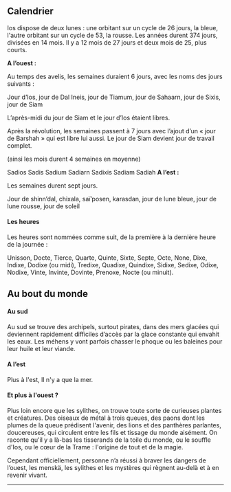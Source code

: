 
## Calendrier

Ios dispose de deux lunes : une orbitant sur un cycle de 26 jours, la bleue, l'autre orbitant sur un cycle de 53, la rousse. Les années durent 374 jours, divisées en 14 mois. Il y a 12 mois de 27 jours et deux mois de 25, plus courts.

**A l’ouest :**

Au temps des avelis, les semaines duraient 6 jours, avec les noms des jours suivants :

Jour d’Ios, jour de Dal Ineis, jour de Tiamum, jour de Sahaarn, jour de Sixis, jour de Siam

L’après-midi du jour de Siam et le jour d’Ios étaient libres.

Après la révolution, les semaines passent à 7 jours avec l’ajout d’un « jour de Barshah » qui est libre lui aussi. Le jour de Siam devient jour de travail complet.

(ainsi les mois durent 4 semaines en moyenne)

Sadios Sadis Sadium Sadiarn Sadixis Sadiam Sadiah
**A l’est :**

Les semaines durent sept jours.

Jour de shinn’dal, chixala, saï’posen, karasdan, jour de lune bleue, jour de lune rousse, jour de soleil

#### Les heures

Les heures sont nommées comme suit, de la première à la dernière heure de la journée :

Unisson, Docte, Tierce, Quarte, Quinte, Sixte, Septe, Octe, None, Dixe, Indixe, Dodixe (ou midi), Tredixe, Quadixe, Quindixe, Sidixe, Sedixe, Odixe, Nodixe, Vinte, Invinte, Dovinte, Prenoxe, Nocte (ou minuit).

## Au bout du monde

#### Au sud

Au sud se trouve des archipels, surtout pirates, dans des mers glacées qui deviennent rapidement difficiles d’accès par la glace constante qui envahit les eaux. Les méhens y vont parfois chasser le phoque ou les baleines pour leur huile et leur viande.

#### A l’est

Plus à l'est, Il n'y a que la mer.

#### Et plus à l'ouest ?

  
Plus loin encore que les sylithes, on trouve toute sorte de curieuses plantes et créatures. Des oiseaux de métal à trois queues, des paons dont les plumes de la queue prédisent l'avenir, des lions et des panthères parlantes, doucereuses, qui circulent entre les fils et tissage du monde aisément. On raconte qu'il y a là-bas les tisserands de la toile du monde, ou le souffle d'Ios, ou le cœur de la Trame : l'origine de tout et de la magie.

Cependant officiellement, personne n’a réussi à braver les dangers de l’ouest, les menskä, les sylithes et les mystères qui règnent au-delà et à en revenir vivant.

---
